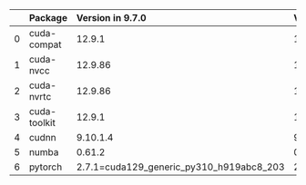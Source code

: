 <!-- markdown-link-check-disable -->

|    | Package      | Version in 9.7.0                         | Version in 9.7.0                         | Status   |
|---:|:-------------|:-----------------------------------------|:-----------------------------------------|:---------|
|  0 | cuda-compat  | 12.9.1                                   | 12.9.1                                   |          |
|  1 | cuda-nvcc    | 12.9.86                                  | 12.9.86                                  |          |
|  2 | cuda-nvrtc   | 12.9.86                                  | 12.9.86                                  |          |
|  3 | cuda-toolkit | 12.9.1                                   | 12.9.1                                   |          |
|  4 | cudnn        | 9.10.1.4                                 | 9.10.1.4                                 |          |
|  5 | numba        | 0.61.2                                   | 0.61.2                                   |          |
|  6 | pytorch      | 2.7.1=cuda129_generic_py310_h919abc8_203 | 2.7.1=cuda129_generic_py310_h919abc8_203 |          |